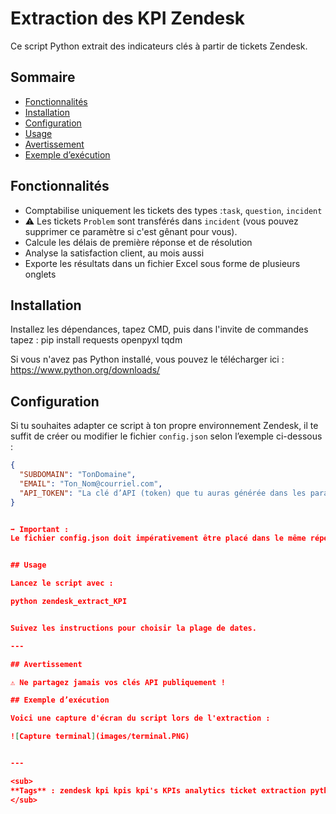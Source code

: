 # Extraction des KPI Zendesk

Ce script Python extrait des indicateurs clés à partir de tickets Zendesk.

## Sommaire
- [Fonctionnalités](#fonctionnalités)
- [Installation](#installation)
- [Configuration](#configuration)
- [Usage](#usage)
- [Avertissement](#avertissement)
- [Exemple d’exécution](#exemple-dexécution)

  

## Fonctionnalités

- Comptabilise uniquement les tickets des types :`task`, `question`, `incident`
- ⚠️ Les tickets `Problem` sont transférés dans `incident` (vous pouvez supprimer ce paramètre si c'est gênant pour vous).
- Calcule les délais de première réponse et de résolution
- Analyse la satisfaction client, au mois aussi
- Exporte les résultats dans un fichier Excel sous forme de plusieurs onglets

## Installation

Installez les dépendances, tapez CMD, puis dans l'invite de commandes tapez :
pip install requests openpyxl tqdm

Si vous n'avez pas Python installé, vous pouvez le télécharger ici :
https://www.python.org/downloads/


## Configuration

Si tu souhaites adapter ce script à ton propre environnement Zendesk, il te suffit de créer ou modifier le fichier `config.json` selon l’exemple ci-dessous :

```json
{
  "SUBDOMAIN": "TonDomaine",
  "EMAIL": "Ton_Nom@courriel.com",
  "API_TOKEN": "La clé d’API (token) que tu auras générée dans les paramètres de Zendesk"
}


➡️ Important :
Le fichier config.json doit impérativement être placé dans le même répertoire que le script zendesk_extract_KPI.


## Usage

Lancez le script avec :

python zendesk_extract_KPI


Suivez les instructions pour choisir la plage de dates.

---

## Avertissement

⚠️ Ne partagez jamais vos clés API publiquement !

## Exemple d’exécution

Voici une capture d'écran du script lors de l'extraction :

![Capture terminal](images/terminal.PNG)


---

<sub>
**Tags** : zendesk kpi kpis kpi's KPIs analytics ticket extraction python excel reporting Yann DONNE
</sub>





